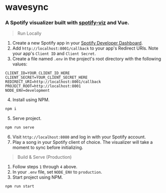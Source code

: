 # wavesync
### A Spotify visualizer built with [spotify-viz](https://github.com/zachwinter/spotify-viz) and Vue. 

> Run Locally
1. Create a new Spotify app in your [Spotify Developer Dashboard]("https://developer.spotify.com/dashboard/").
2. Add `http://localhost:8001/callback` to your app's Redirect URIs. Note your app's `Client ID` and `Client Secret`. 
3. Create a file named `.env` in the project's root directory with the following values:

```
CLIENT_ID=YOUR_CLIENT_ID_HERE
CLIENT_SECRET=YOUR_CLIENT_SECRET_HERE
REDIRECT_URI=http://localhost:8001/callback
PROJECT_ROOT=http://localhost:8001
NODE_ENV=development
```
4. Install using NPM.
```bash
npm i
```
5. Serve project.
```bash
npm run serve
```
6. Visit `http://localhost:8080` and log in with your Spotify account. 
7. Play a song in your Spotify client of choice. The visualizer will take a moment to sync before initializing.

> Build & Serve (Production)
1. Follow steps `1` through `4` above.
2. In your `.env` file, set `NODE_ENV` to `production`. 
3. Start project using NPM.
```bash
npm run start
```